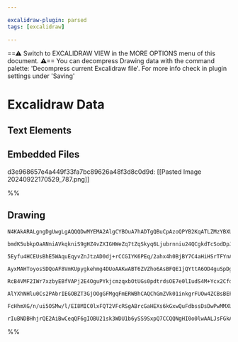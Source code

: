 ```yaml
---

excalidraw-plugin: parsed
tags: [excalidraw]

---
```

==⚠  Switch to EXCALIDRAW VIEW in the MORE OPTIONS menu of this document. ⚠== You can decompress Drawing data with the command palette: 'Decompress current Excalidraw file'. For more info check in plugin settings under 'Saving'


# Excalidraw Data
## Text Elements
## Embedded Files
d3e968657e4a449f33fa7bc89626a48f3d8c0d9d: [[Pasted Image 20240922170529_787.png]]

%%
## Drawing
```compressed-json
N4KAkARALgngDgUwgLgAQQQDwMYEMA2AlgCYBOuA7hADTgQBuCpAzoQPYB2KqATLZMzYBXUtiRoIACyhQ4zZAHoFAc0JRJQgEYA6bGwC2CgF7N6hbEcK4OCtptbErHALRY8RMpWdx8Q1TdIEfARcZgRmBShcZQUebQBmbQAGGjoghH0EDihmbgBtcDBQMBKIEm4IAEYAGQBxTQQAIQBOAGl9ABYADgAlAHlcOCgATU1WqFrUkshYRArCfWikflLM

bmdK5ubkpOaANniAVkqkniS9gHZ4vZXIGHWeZq7tZqSkyq6Ljubrnniu24QCgkdTcSodDpJQGSBCEZTSbiHJ6A6zKYLcKGFARQUhsADWCAAwmx8GxSBUcdZmHBcIFslNSppcNg8cpcUIOMRiaTyRJKRxqbSslAGZAAGaEfD4ADKsHREkEHlFEGYOPxCAA6iDJNw+FiVWqCbKYPL0IryoD2fCOOFcmhKoC2DTsGp7va3oC2cI4ABJYh21B5AC6gLF

5Eyfu4HCEUsBhE5WAquEqyvZnJtzAD0dj+rCCGIYK6PEq/2ahx4h0BjBY7C4aHiHSrTFYnAAcpwxLqkhcuuDDocus048wACLpKD57highhQGaYScgCiwUy2SzMfwgKEcGIuAnBftFx4ey2fx4FySg8BRA4eKjG+vbBZk7Q0/ws9zUSgQgDEEQnPjZRlQlYJIwkYh4gQfYuj2Q4LgQDpcAhZoxXieJpwuTRsEHPZjyQrpUOILpsCSYhmgLQFmHccR

AyxMAHToyosSDQoAF8VmKUpygkehmg4DUoAAKwABT6ZVZho6AsBFQE1jQYttA6OD4guSpDg6R54k2HhG31N1eDObRDhUhs1LQyo9gOXTpiBbVuABfUYThBF5MrfVUVNTEbNVXECW5MkKgAYkqBAQpC5UmRZL0OS5EkAr5cgBRpOkZP1ECZTlSTzQoz9fM1Oz5Mow0EGNU0VRJC19StSQMwDBibKdZlXTBD19Wi31/XyEM0vDBAwNQbNN31eNiETC

RcB4VMF2IWr7xzbyEBfVAPj2E4OguPYkjcmzqxbOtUGs0pdtrdsOE7e0lIudS4M+Ycx2CfduBxIQEDnablwyYV13m0pt13R7D2PU94keXsvNKG87zQQbH2fA9UDfD8bInTARQkVNKAAFWkipgM4KBpUIIwaLOUN8YAMVwfRJX07bShRqAAEEiGUfaIGCMVUp2pgoHMAhmbhNmoCdZU9GyXB4yYfqYf1Mk4XjAhsdR3GUSEYWenCImaOe179RvBAA

AlYXhNHlu0Cs2PAbrIEGOBZT3GjOOgGFMgqFmERWBhCAQChGmZVk01inkgrFUOw4ZCBsBEFKfQnfRZTy/zeXQYLQrTiOo9IGO479qLA6TilEsFFKM+j4VY4ycnJQyk0soqnLSkz7OMgT9UtWIUFCsKSOy+yCv4+K0q66VT2m/LuOemEa1bTBUfe6gfu+mdZr3XBnus/HyuKapmnETnje+7j8n8cJ4mu335v9CVpmWbZjmucgMfD5bqJSCZrO2AoG

FcHhmXG/n/ui5OSMw/l/EI8MIC0lxFQT2VFcRSgABrcGaHEXs6kGxwQuFdbssDsDwPwMMXUCliyQniEkDoWlyx9k9kYNgBhuCcUgPQAgL0wTJCLCDYyfwyFdF4TwNiF9N76EnjFWaEhA4RzZCQU+NE/6QCkUHeKqBGEQEaCSCBgVCTNC0Vo5UGtlAxlpEFRcI4TEmIgAI7uT8CbFSXrzTg30hqlDgIEMwwhmC1FINIrWc0nHil6hrBMXiOBATQCo

rIuBNDBHhjrQE2AiBwCeqQF6gIOBU21sk3WDU1b6ySS9SxpQ7CCQQNgHI0o0lwAALJsFGkAyJ0SpwzgQOAdidAQLhAYaxEArEgA=
```
%%